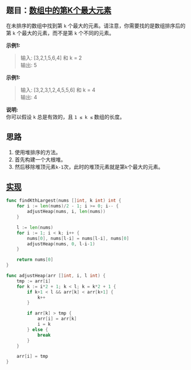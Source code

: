 ## 题目：[数组中的第K个最大元素](https://leetcode-cn.com/problems/kth-largest-element-in-an-array/)

在未排序的数组中找到第 `k` 个最大的元素。请注意，你需要找的是数组排序后的第 `k` 个最大的元素，而不是第 `k` 个不同的元素。

**示例1:**
>输入: [3,2,1,5,6,4] 和 k = 2  
>输出: 5  

**示例1:**
>输入: [3,2,3,1,2,4,5,5,6] 和 k = 4  
>输出: 4  

**说明:**  
你可以假设 `k` 总是有效的，且 `1 ≤ k ≤` 数组的长度。
     
## 思路
1. 使用堆排序的方法。
2. 首先构建一个大根堆。
3. 然后移除堆顶元素`k-1`次，此时的堆顶元素就是第`k`个最大的元素。

## [实现](https://github.com/mzmuer/leetcode/blob/master/question215/answer_test.go)
```go
func findKthLargest(nums []int, k int) int {
	for i := len(nums)/2 - 1; i >= 0; i-- {
		adjustHeap(nums, i, len(nums))
	}

	l := len(nums)
	for i := 1; i < k; i++ {
		nums[0], nums[l-i] = nums[l-i], nums[0]
		adjustHeap(nums, 0, l-i-1)
	}

	return nums[0]
}

func adjustHeap(arr []int, i, l int) {
	tmp := arr[i]
	for k := i*2 + 1; k < l; k = k*2 + 1 {
		if k+1 < l && arr[k] < arr[k+1] {
			k++
		}

		if arr[k] > tmp {
			arr[i] = arr[k]
			i = k
		} else {
			break
		}
	}

	arr[i] = tmp
}
```